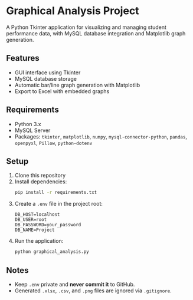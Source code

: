 
# Graphical Analysis Project

A Python Tkinter application for visualizing and managing student performance data, 
with MySQL database integration and Matplotlib graph generation.

## Features
- GUI interface using Tkinter
- MySQL database storage
- Automatic bar/line graph generation with Matplotlib
- Export to Excel with embedded graphs

## Requirements
- Python 3.x
- MySQL Server
- Packages: `tkinter`, `matplotlib`, `numpy`, `mysql-connector-python`, `pandas`, `openpyxl`, `Pillow`, `python-dotenv`

## Setup
1. Clone this repository
2. Install dependencies:
   ```bash
   pip install -r requirements.txt
   ```
3. Create a `.env` file in the project root:
   ```
   DB_HOST=localhost
   DB_USER=root
   DB_PASSWORD=your_password
   DB_NAME=Project
   ```
4. Run the application:
   ```bash
   python graphical_analysis.py
   ```

## Notes
- Keep `.env` private and **never commit it** to GitHub.
- Generated `.xlsx`, `.csv`, and `.png` files are ignored via `.gitignore`.
